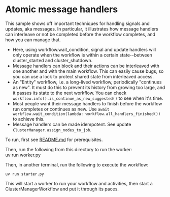 # Atomic message handlers

This sample shows off important techniques for handling signals and updates, aka messages.  In particular, it illustrates how message handlers can interleave or not be completed before the workflow completes, and how you can manage that.

* Here, using workflow.wait_condition, signal and update handlers will only operate when the workflow is within a certain state--between cluster_started and cluster_shutdown.
* Message handlers can block and their actions can be interleaved with one another and with the main workflow.  This can easily cause bugs, so you can use a lock to protect shared state from interleaved access.
* An "Entity" workflow, i.e. a long-lived workflow, periodically "continues as new".  It must do this to prevent its history from growing too large, and it passes its state to the next workflow.  You can check `workflow.info().is_continue_as_new_suggested()` to see when it's time. 
* Most people want their message handlers to finish before the workflow run completes or continues as new.  Use `await workflow.wait_condition(lambda: workflow.all_handlers_finished())` to achieve this.
* Message handlers can be made idempotent.  See update `ClusterManager.assign_nodes_to_job`.

To run, first see [README.md](../../README.md) for prerequisites.

Then, run the following from this directory to run the worker:
\
    uv run worker.py

Then, in another terminal, run the following to execute the workflow:

    uv run starter.py

This will start a worker to run your workflow and activities, then start a ClusterManagerWorkflow and put it through its paces.
